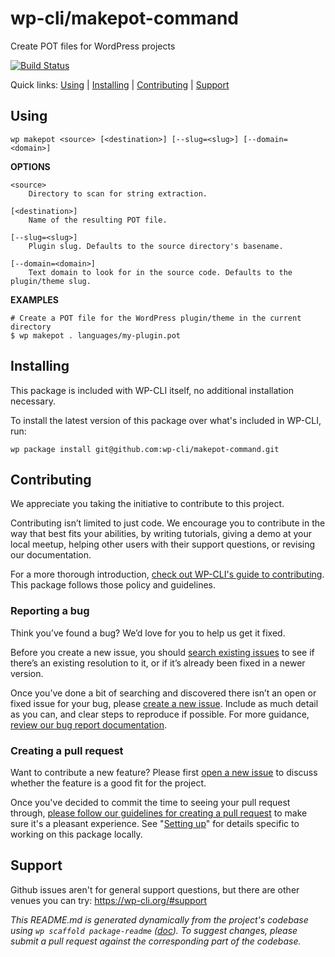wp-cli/makepot-command
======================

Create POT files for WordPress projects

[![Build Status](https://travis-ci.org/wp-cli/makepot-command.svg?branch=master)](https://travis-ci.org/wp-cli/makepot-command)

Quick links: [Using](#using) | [Installing](#installing) | [Contributing](#contributing) | [Support](#support)

## Using

~~~
wp makepot <source> [<destination>] [--slug=<slug>] [--domain=<domain>]
~~~

**OPTIONS**

	<source>
		Directory to scan for string extraction.

	[<destination>]
		Name of the resulting POT file.

	[--slug=<slug>]
		Plugin slug. Defaults to the source directory's basename.

	[--domain=<domain>]
		Text domain to look for in the source code. Defaults to the plugin/theme slug.

**EXAMPLES**

    # Create a POT file for the WordPress plugin/theme in the current directory
    $ wp makepot . languages/my-plugin.pot

## Installing

This package is included with WP-CLI itself, no additional installation necessary.

To install the latest version of this package over what's included in WP-CLI, run:

    wp package install git@github.com:wp-cli/makepot-command.git

## Contributing

We appreciate you taking the initiative to contribute to this project.

Contributing isn’t limited to just code. We encourage you to contribute in the way that best fits your abilities, by writing tutorials, giving a demo at your local meetup, helping other users with their support questions, or revising our documentation.

For a more thorough introduction, [check out WP-CLI's guide to contributing](https://make.wordpress.org/cli/handbook/contributing/). This package follows those policy and guidelines.

### Reporting a bug

Think you’ve found a bug? We’d love for you to help us get it fixed.

Before you create a new issue, you should [search existing issues](https://github.com/wp-cli/makepot-command/issues?q=label%3Abug%20) to see if there’s an existing resolution to it, or if it’s already been fixed in a newer version.

Once you’ve done a bit of searching and discovered there isn’t an open or fixed issue for your bug, please [create a new issue](https://github.com/wp-cli/makepot-command/issues/new). Include as much detail as you can, and clear steps to reproduce if possible. For more guidance, [review our bug report documentation](https://make.wordpress.org/cli/handbook/bug-reports/).

### Creating a pull request

Want to contribute a new feature? Please first [open a new issue](https://github.com/wp-cli/makepot-command/issues/new) to discuss whether the feature is a good fit for the project.

Once you've decided to commit the time to seeing your pull request through, [please follow our guidelines for creating a pull request](https://make.wordpress.org/cli/handbook/pull-requests/) to make sure it's a pleasant experience. See "[Setting up](https://make.wordpress.org/cli/handbook/pull-requests/#setting-up)" for details specific to working on this package locally.

## Support

Github issues aren't for general support questions, but there are other venues you can try: https://wp-cli.org/#support


*This README.md is generated dynamically from the project's codebase using `wp scaffold package-readme` ([doc](https://github.com/wp-cli/scaffold-package-command#wp-scaffold-package-readme)). To suggest changes, please submit a pull request against the corresponding part of the codebase.*
